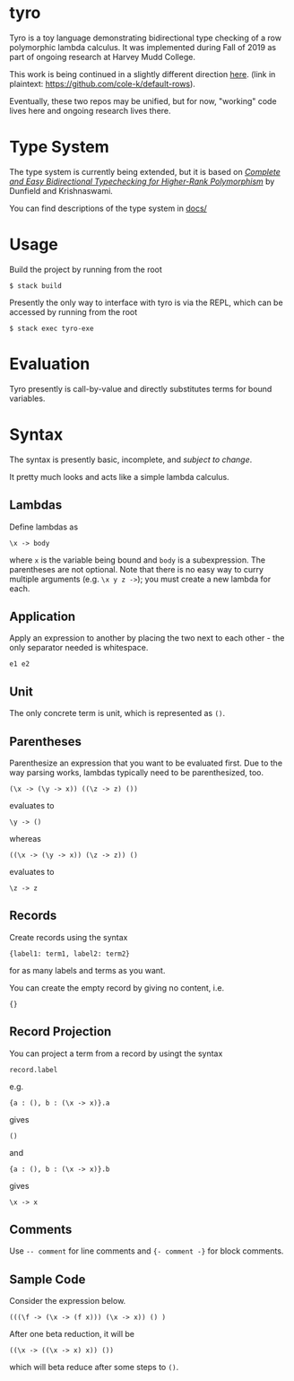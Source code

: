 # tyro
Tyro is a toy language demonstrating bidirectional type checking of a row polymorphic lambda calculus.
It was implemented during Fall of 2019 as part of ongoing research at Harvey Mudd College.

This work is being continued in a slightly different direction [here](https://github.com/cole-k/default-rows).
(link in plaintext: https://github.com/cole-k/default-rows).

Eventually, these two repos may be unified, but for now, "working" code lives here and ongoing research lives there.

# Type System
The type system is currently being extended, but it is based on [_Complete and Easy Bidirectional 
Typechecking for Higher-Rank Polymorphism_](https://arxiv.org/abs/1306.6032) by Dunfield and Krishnaswami.

You can find descriptions of the type system in [docs/](/docs/)

# Usage

Build the project by running from the root

```
$ stack build
```

Presently the only way to interface with tyro is via the REPL, which can be
accessed by running from the root

```
$ stack exec tyro-exe
```

# Evaluation
Tyro presently is call-by-value and directly substitutes terms for bound variables.

# Syntax
The syntax is presently basic, incomplete, and *subject to change*.

It pretty much looks and acts like a simple lambda calculus.

## Lambdas
Define lambdas as
```
\x -> body
```
where `x` is the variable being bound and `body` is a subexpression. The parentheses are not optional.
Note that there is no easy way to curry multiple arguments (e.g. `\x y z ->`); you must create a new lambda
for each.

## Application

Apply an expression to another by placing the two next to each other - the only separator needed is whitespace.

```
e1 e2
```

## Unit

The only concrete term is unit, which is represented as `()`.

## Parentheses

Parenthesize an expression that you want to be evaluated first. Due to the way
parsing works, lambdas typically need to be parenthesized, too.

```
(\x -> (\y -> x)) ((\z -> z) ())
```
evaluates to
```
\y -> ()
```
whereas
```
((\x -> (\y -> x)) (\z -> z)) ()
```
evaluates to
```
\z -> z
```

## Records

Create records using the syntax

```
{label1: term1, label2: term2}
```

for as many labels and terms as you want.

You can create the empty record by giving no content, i.e.

```
{}
```

## Record Projection

You can project a term from a record by usingt the syntax

```
record.label
```

e.g.

```
{a : (), b : (\x -> x)}.a
```
gives
```
()
```
and
```
{a : (), b : (\x -> x)}.b
```
gives

```
\x -> x
```

## Comments
Use `-- comment` for line comments and `{- comment -}` for block comments.

## Sample Code

Consider the expression below.
```
(((\f -> (\x -> (f x))) (\x -> x)) () )
```
After one beta reduction, it will be
```
((\x -> ((\x -> x) x)) ())
```
which will beta reduce after some steps to `()`.
